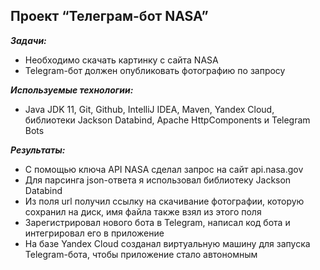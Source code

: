 ## Проект “Телеграм-бот NASA”

***Задачи:***
- Необходимо скачать картинку с сайта NASA
- Telegram-бот должен опубликовать фотографию по запросу

***Используемые технологии:***
- Java JDK 11, Git, Github, IntelliJ IDEA, Maven, Yandex Cloud, библиотеки Jackson Databind, Apache HttpComponents и Telegram Bots

***Результаты:***
- С помощью ключа API NASA сделал запрос на сайт api.nasa.gov
- Для парсинга json-ответа я использовал библиотеку Jackson Databind
- Из поля url получил ссылку на скачивание фотографии, которую сохранил на диск, имя файла также взял из этого поля
- Зарегистрировал нового бота в Telegram, написал код бота и интегрировал его в приложение
- На базе Yandex Cloud созданал виртуальную машину для запуска Telegram-бота, чтобы приложение стало автономным
